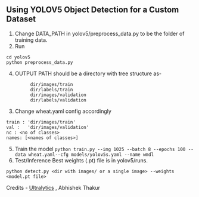 ## Using YOLOV5 Object Detection for a Custom Dataset

1. Change DATA_PATH in yolov5/preprocess_data.py to be the folder of training data.
2. Run
```
cd yolov5
python preprocess_data.py
```
4. OUTPUT PATH  should be a directory with tree structure as- 
```
         dir/images/train
         dir/labels/train
         dir/images/validation
         dir/labels/validation
```
3. Change wheat.yaml config accordingly

```
train : 'dir/images/train'
val :   'dir/images/validation'
nc : <no of classes>
names: [<names of classes>]
```
5. Train the model
       ```python train.py --img 1025 --batch 8 --epochs 100 --data wheat.yaml--cfg models/yolov5s.yaml --name wmdl```
6. Test/Inference
Best weights (.pt) file is in yolov5/runs.
```
python detect.py <dir with images/ or a single image> --weights <model.pt file>
```
Credits - [Ultralytics](https://github.com/ultralytics/yolov5) , Abhishek Thakur
